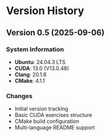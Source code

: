 # Version History

## Version 0.5 (2025-09-06)

### System Information
- **Ubuntu**: 24.04.3 LTS
- **CUDA**: 13.0 (V13.0.48)
- **Clang**: 20.1.8
- **CMake**: 4.1.1

### Changes
- Initial version tracking
- Basic CUDA exercises structure
- CMake build configuration
- Multi-language README support